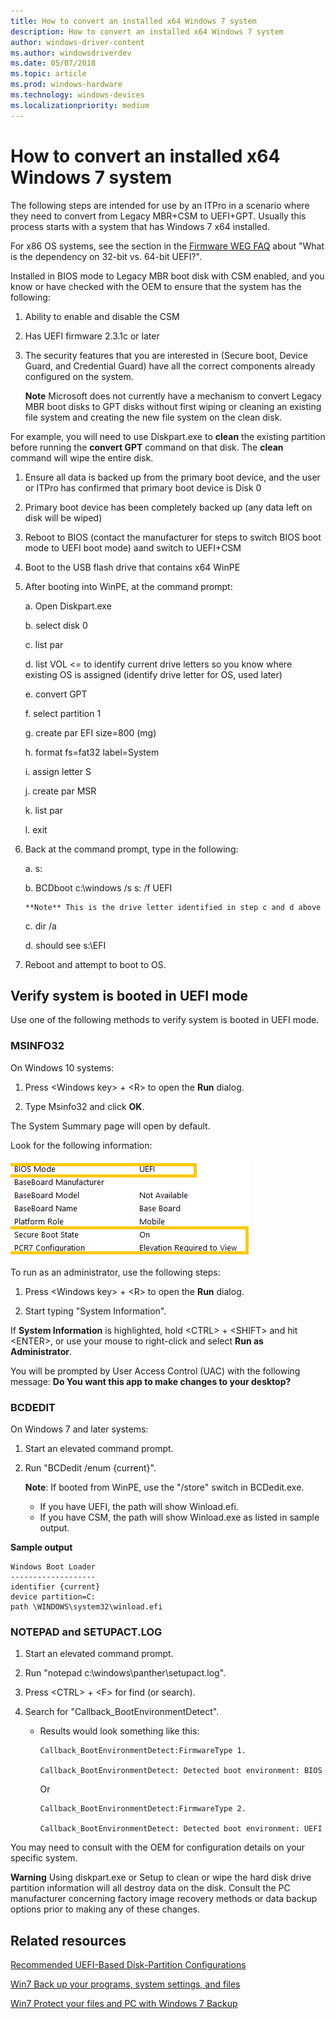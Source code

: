 ```yaml
---
title: How to convert an installed x64 Windows 7 system
description: How to convert an installed x64 Windows 7 system
author: windows-driver-content
ms.author: windowsdriverdev
ms.date: 05/07/2018
ms.topic: article
ms.prod: windows-hardware
ms.technology: windows-devices
ms.localizationpriority: medium
---
```



# How to convert an installed x64 Windows 7 system


The following steps are intended for use by an ITPro in a scenario where they need to convert from Legacy MBR+CSM to UEFI+GPT. Usually this process starts with a system that has Windows 7 x64 installed.

For x86 OS systems, see the section in the [Firmware WEG FAQ](frequently-asked-questions.md) about "What is the dependency on 32-bit vs. 64-bit UEFI?".

Installed in BIOS mode to Legacy MBR boot disk with CSM enabled, and you know or have checked with the OEM to ensure that the system has the following:

1.  Ability to enable and disable the CSM

2.  Has UEFI firmware 2.3.1c or later

3.  The security features that you are interested in (Secure boot, Device Guard, and Credential Guard) have all the correct components already configured on the system.

    **Note** Microsoft does not currently have a mechanism to convert Legacy MBR boot disks to GPT disks without first wiping or cleaning an existing file system and creating the new file system on the clean disk.

For example, you will need to use Diskpart.exe to **clean** the existing partition before running the **convert GPT** command on that disk. The **clean** command will wipe the entire disk.

1.  Ensure all data is backed up from the primary boot device, and the user or ITPro has confirmed that primary boot device is Disk 0

2.  Primary boot device has been completely backed up (any data left on disk will be wiped)

3.  Reboot to BIOS (contact the manufacturer for steps to switch BIOS boot mode to UEFI boot mode) aand switch to UEFI+CSM

4.  Boot to the USB flash drive  that contains x64 WinPE

5.  After booting into WinPE, at the command prompt:

    a. Open Diskpart.exe

    b. select disk 0

    c. list par

    d. list VOL <= to identify current drive letters so you know where existing OS is assigned (identify drive letter for OS, used later)

    e. convert GPT

    f. select partition 1

    g. create par EFI size=800 (mg)

    h. format fs=fat32 label=System

    i. assign letter S

    j. create par MSR

    k. list par

    l. exit

6.  Back at the command prompt, type in the following:

    a.  s:

    b.  BCDboot c:\\windows /s s: /f UEFI

        **Note** This is the drive letter identified in step c and d above

    c.  dir /a

    d.  should see s:\\EFI

7.  Reboot and attempt to boot to OS.

## Verify system is booted in UEFI mode

Use one of the following methods to verify system is booted in UEFI mode.

### MSINFO32

On Windows 10 systems:

1. Press \<Windows key\> + \<R\> to open the **Run** dialog.

2. Type Msinfo32 and click **OK**.

The System Summary page will open by default.

Look for the following information:

![Systems Summary page](images/system-summary-page.png)

To run as an administrator, use the following steps:

1. Press \<Windows key\> + \<R\> to open the **Run** dialog.

2. Start typing "System Information".

If **System Information** is highlighted, hold \<CTRL\> + \<SHIFT\> and hit \<ENTER\>, or use your mouse to right-click and select **Run as Administrator**.

You will be prompted by User Access Control (UAC) with the following message: **Do You want this app to make changes to your desktop?**

### BCDEDIT

On Windows 7 and later systems:

1.  Start an elevated command prompt.

2.  Run "BCDedit /enum {current}".

    **Note**: If booted from WinPE, use the "/store" switch in BCDedit.exe.

    - If you have UEFI, the path will show Winload.efi.
    - If you have CSM, the path will show Winload.exe as listed in sample output.

**Sample output**

```
Windows Boot Loader
-------------------
identifier {current}
device partition=C:
path \WINDOWS\system32\winload.efi
```

### NOTEPAD and SETUPACT.LOG

1.  Start an elevated command prompt.

2.  Run "notepad c:\\windows\\panther\\setupact.log".

3.  Press \<CTRL\> + \<F\> for find (or search).

4.  Search for "Callback\_BootEnvironmentDetect".

    - Results would look something like this:

        ```
        Callback_BootEnvironmentDetect:FirmwareType 1.

        Callback_BootEnvironmentDetect: Detected boot environment: BIOS
        ```

        Or

        ```
        Callback_BootEnvironmentDetect:FirmwareType 2.

        Callback_BootEnvironmentDetect: Detected boot environment: UEFI
        ```

You may need to consult with the OEM for configuration details on your specific system.

**Warning** Using diskpart.exe or Setup to clean or wipe the hard disk drive partition information will all destroy data on the disk. Consult the PC manufacturer concerning factory image recovery methods or data backup options prior to making any of these changes.

## Related resources


[Recommended UEFI-Based Disk-Partition Configurations](https://technet.microsoft.com/library/dd744301)

[Win7 Back up your programs, system settings, and files](http://windows.microsoft.com/windows/back-up-programs-system-settings-files#1TC=windows-7)

[Win7 Protect your files and PC with Windows 7 Backup](https://blogs.technet.microsoft.com/filecab/2009/10/23/protect-your-files-and-pc-with-windows-7-backup/)




